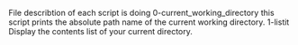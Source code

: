 File describtion of each script is doing
0-current_working_directory this script prints the absolute path name of the current working directory.
1-listit Display the contents list of your current directory.
